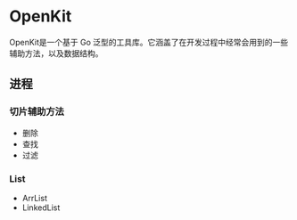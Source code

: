 # OpenKit
OpenKit是一个基于 Go 泛型的工具库。它涵盖了在开发过程中经常会用到的一些辅助方法，以及数据结构。

## 进程
### 切片辅助方法
- 删除
- 查找
- 过滤

  
### List
- ArrList
- LinkedList


